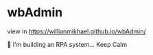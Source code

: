 # wbAdmin

view in https://willianmikhael.github.io/wbAdmin/

🔨
I'm building an RPA system... Keep Calm
